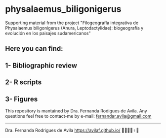 # physalaemus_biligonigerus
Supporting material from the project "Filogeografía integrativa de Physalaemus biligonigerus (Anura, Leptodactylidae): biogeografía y evolución en los paisajes sudamericanos"

## Here you can find:

## 1- Bibliographic review

## 2- R scripts

## 3- Figures



This repository is mantained by Dra. Fernanda Rodigues de Avila.
Any questions feel free to contact-me by e-mail: fernandar.avila@gmail.com


___
Dra. Fernanda Rodrigues de Avila
https://avilaf.github.io/ 
🫱🏻‍🫲🏾♀️🔬

 
